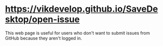 <h1><a href="https://vikdevelop.github.io/SaveDesktop/open-issue">https://vikdevelop.github.io/SaveDesktop/open-issue</a></h1>

This web page is useful for users who don't want to submit issues from GitHub because they aren't logged in.
